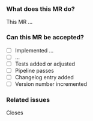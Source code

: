 ### What does this MR do?
This MR ...


### Can this MR be accepted?
- [ ] Implemented ...
- [ ] ...
- [ ] Tests added or adjusted
- [ ] Pipeline passes
- [ ] Changelog entry added
- [ ] Version number incremented
<!-- NOTE Keep in mind: semantic versioning! -->
<!-- Also, don't forget to adjust the badge after the merge. -->



### Related issues
Closes 
<!-- IMPORTANT Mention the corresponding issue here to use auto-closing -->
